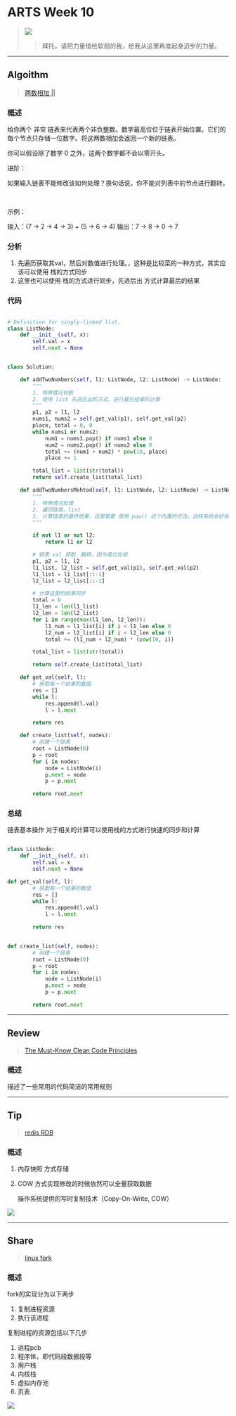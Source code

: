 # ARTS Week 10
>![](https://s1.ax1x.com/2020/10/10/0sf7z8.jpg)
>> 拜托，请把力量借给软弱的我，给我从这里再度起身迈步的力量。


***
## Algoithm
> [两数相加 ||](https://leetcode-cn.com/problems/add-two-numbers-ii/)

### 概述
给你两个 非空 链表来代表两个非负整数。数字最高位位于链表开始位置。它们的每个节点只存储一位数字。将这两数相加会返回一个新的链表。

你可以假设除了数字 0 之外，这两个数字都不会以零开头。


进阶：

如果输入链表不能修改该如何处理？换句话说，你不能对列表中的节点进行翻转。

 

示例：

输入：(7 -> 2 -> 4 -> 3) + (5 -> 6 -> 4)
输出：7 -> 8 -> 0 -> 7


### 分析
1. 先遍历获取其val，然后对数值进行处理。，这种是比较菜的一种方式，其实应该可以使用 栈的方式同步
2. 这里也可以使用 栈的方式进行同步，先进后出 方式计算最后的结果
### 代码

```python

# Definition for singly-linked list.
class ListNode:
    def __init__(self, x):
        self.val = x
        self.next = None


class Solution:

    def addTwoNumbers(self, l1: ListNode, l2: ListNode) -> ListNode:
        """
        1. 特殊情况判断
        2. 使用 list 先进后出的方式，进行最后结果的计算
        """
        p1, p2 = l1, l2
        nums1, nums2 = self.get_val(p1), self.get_val(p2)
        place, total = 0, 0
        while nums1 or nums2:
            num1 = nums1.pop() if nums1 else 0
            num2 = nums2.pop() if nums2 else 0
            total += (num1 + num2) * pow(10, place)
            place += 1

        total_list = list(str(total))
        return self.create_list(total_list)

    def addTwoNumbersMehtod(self, l1: ListNode, l2: ListNode) -> ListNode:
        """
        1. 特殊情况处理
        2. 遍历链表，list
        3. 计算链表的最终结果，这里需要 使用 pow() 这个内置的方法，这样系统会好很多。
        """

        if not l1 or not l2:
            return l1 or l2

        # 链表 val 获取，翻转，因为高位在前
        p1, p2 = l1, l2
        l1_list, l2_list = self.get_val(p1), self.get_val(p2)
        l1_list = l1_list[::-1]
        l2_list = l2_list[::-1]

        # 计算这里的结果同步
        total = 0
        l1_len = len(l1_list)
        l2_len = len(l2_list)
        for i in range(max(l1_len, l2_len)):
            l1_num = l1_list[i] if i < l1_len else 0
            l2_num = l2_list[i] if i < l2_len else 0
            total += (l1_num + l2_num) * (pow(10, i))

        total_list = list(str(total))

        return self.create_list(total_list)

    def get_val(self, l):
        # 获取每一个结果的数值
        res = []
        while l:
            res.append(l.val)
            l = l.next

        return res

    def create_list(self, nodes):
        # 创建一个链表
        root = ListNode(0)
        p = root
        for i in nodes:
            node = ListNode(i)
            p.next = node
            p = p.next

        return root.next

```


### 总结
链表基本操作
对于相关的计算可以使用栈的方式进行快速的同步和计算

```Python

class ListNode:
    def __init__(self, x):
        self.val = x
        self.next = None

def get_val(self, l):
        # 获取每一个结果的数值
        res = []
        while l:
            res.append(l.val)
            l = l.next

        return res
   

def create_list(self, nodes):
        # 创建一个链表
        root = ListNode(0)
        p = root
        for i in nodes:
            node = ListNode(i)
            p.next = node
            p = p.next

        return root.next
```


***
## Review
> [The Must-Know Clean Code Principles](https://medium.com/swlh/the-must-know-clean-code-principles-1371a14a2e75)

### 概述
描述了一些常用的代码简洁的常用规则


***
## Tip
> [redis RDB](https://time.geekbang.org/column/article/271839)

### 概述
1. 内存快照 方式存储

2. COW 方式实现修改的时候依然可以全量获取数据 

    操作系统提供的写时复制技术（Copy-On-Write, COW）


![](https://s1.ax1x.com/2020/10/10/0yEcpn.jpg)

***
## Share
>[linux fork](https://zhuanlan.zhihu.com/p/36872365)

### 概述

fork的实现分为以下两步
1. 复制进程资源
2. 执行该进程

复制进程的资源包括以下几步
1. 进程pcb
2. 程序体，即代码段数据段等
3. 用户栈
4. 内核栈
5. 虚拟内存池
6. 页表

![](https://pic3.zhimg.com/80/v2-c5c3ba7e5e1f3eb0127683faef9cce32_720w.jpg)



